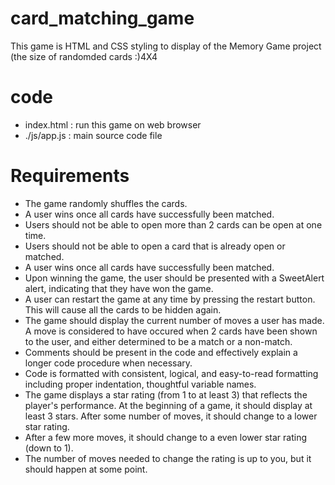 # card_matching_game 
This game is HTML and CSS styling to display of the Memory Game project (the size of randomded cards :)4X4 

# code 
- index.html : run this game on web browser
- ./js/app.js : main source code file 

# Requirements
- The game randomly shuffles the cards.
- A user wins once all cards have successfully been matched.
- Users should not be able to open more than 2 cards can be open at one time.
- Users should not be able to open a card that is already open or matched.
- A user wins once all cards have successfully been matched.
- Upon winning the game, the user should be presented with a SweetAlert alert, indicating that they have won the game.
- A user can restart the game at any time by pressing the restart button. This will cause all the cards to be hidden again.
- The game should display the current number of moves a user has made. A move is considered to have occured 
 when 2 cards have been shown to the user, and either determined to be a match or a non-match.
- Comments should be present in the code and effectively explain a longer code procedure when necessary.
- Code is formatted with consistent, logical, and easy-to-read formatting including proper indentation, thoughtful variable names.
- The game displays a star rating (from 1 to at least 3) that reflects the player's performance. At the beginning of a game,
it should display at least 3 stars. After some number of moves, it should change to a lower star rating.
- After a few more moves, it should change to a even lower star rating (down to 1). 
- The number of moves needed to change the rating is up to you, but it should happen at some point.
